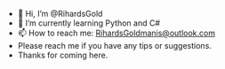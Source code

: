 - 👋 Hi, I’m @RihardsGold
- 🌱 I’m currently learning Python and C#
- 📫 How to reach me: RihardsGoldmanis@outlook.com
- Please reach me if you have any tips or suggestions. 
- Thanks for coming here.
